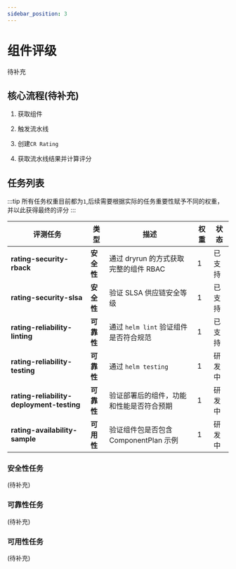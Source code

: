 ```yaml
---
sidebar_position: 3
---
```


# 组件评级

待补充

## 核心流程(待补充)

1. 获取组件

2. 触发流水线

3. 创建`CR Rating`

4. 获取流水线结果并计算评分

## 任务列表

:::tip
所有任务权重目前都为`1`,后续需要根据实际的任务重要性赋予不同的权重，并以此获得最终的评分
:::

| 评测任务                           | 类型   | 描述                                   | 权重 | 状态    |
| ---------------------------------- | ------ | -------------------------------------- | ---- | ------- |
| **rating-security-rback**          | **安全性** | 通过 dryrun 的方式获取完整的组件 RBAC | 1    | 已支持 |
| **rating-security-slsa**           | **安全性** | 验证 SLSA 供应链安全等级              | 1    | 已支持 |
| **rating-reliability-linting**     | **可靠性** | 通过 `helm lint` 验证组件是否符合规范 | 1    | 已支持 |
| **rating-reliability-testing**     | **可靠性** | 通过 `helm testing`                    | 1    | 研发中 |
| **rating-reliability-deployment-testing** | **可靠性** | 验证部署后的组件，功能和性能是否符合预期 | 1    | 研发中 |
| **rating-availability-sample**     | **可用性** | 验证组件包是否包含 ComponentPlan 示例  | 1    | 研发中 |

### 安全性任务

(待补充)

### 可靠性任务

(待补充)

### 可用性任务

(待补充)
